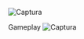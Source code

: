 ![Captura](https://github.com/user-attachments/assets/8d1b2fee-dedb-4495-aca1-550fc0f55de7)

Gameplay
![Captura](https://github.com/user-attachments/assets/ef9cbc1b-67e3-4a6d-b013-b01ed18c8695)

